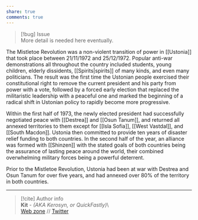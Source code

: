 ```yaml
---  
share: true  
comments: true  
---  
```

> [!bug] Issue  
> More detail is needed here eventually.  
  
The Mistletoe Revolution was a non-violent transition of power in [[Ustonia]] that took place between 21/11/1972 and 25/12/1972. Popular anti-war demonstrations all throughout the country included students, young children, elderly dissidents, [[Spirits|spirits]] of many kinds, and even many politicians. The result was the first time the Ustonian people exercised their constitutional right to remove the current president and his party from power with a vote, followed by a forced early election that replaced the militaristic leadership with a peaceful one and marked the beginning of a radical shift in Ustonian policy to rapidly become more progressive.  
  
Within the first half of 1973, the newly elected president had successfully negotiated peace with [[Destrea]] and [[Osun Tanum]], and returned all annexed territories to them except for [[Isla Sofia]], [[West Vastdal]], and [[South Macdon]]. Ustonia then committed to provide ten years of disaster relief funding to both countries. In the second half of the year, an alliance was formed with [[Shinzen]] with the stated goals of both countries being the assurance of lasting peace around the world, their combined overwhelming military forces being a powerful deterrent.  
  
Prior to the Mistletoe Revolution, Ustonia had been at war with Destrea and Osun Tanum for over five years, and had annexed over 80% of the territory in both countries.  
  
-----  
> [!cite] Author info  
> **Kit** - *(AKA Kerosyn, or QuickFastly)*\  
> [Web zone](https://kitabe.link) // [Twitter](https://twitter.com/Kerosyn_)